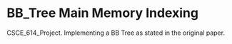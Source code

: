 # BB_Tree Main Memory Indexing
CSCE_614_Project. Implementing a BB Tree as stated in the original paper. 
